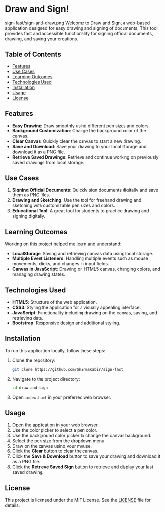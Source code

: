 
# Draw and Sign!

sign-fast/sign-and-draw.png
Welcome to Draw and Sign, a web-based application designed for easy drawing and signing of documents. This tool provides fast and accessible functionality for signing official documents, drawing, and saving your creations.

## Table of Contents

- [Features](#features)
- [Use Cases](#use-cases)
- [Learning Outcomes](#learning-outcomes)
- [Technologies Used](#technologies-used)
- [Installation](#installation)
- [Usage](#usage)
- [License](#license)

## Features

- **Easy Drawing**: Draw smoothly using different pen sizes and colors.
- **Background Customization**: Change the background color of the canvas.
- **Clear Canvas**: Quickly clear the canvas to start a new drawing.
- **Save and Download**: Save your drawing to your local storage and download it as a PNG file.
- **Retrieve Saved Drawings**: Retrieve and continue working on previously saved drawings from local storage.

## Use Cases

1. **Signing Official Documents**: Quickly sign documents digitally and save them as PNG files.
2. **Drawing and Sketching**: Use the tool for freehand drawing and sketching with customizable pen sizes and colors.
3. **Educational Tool**: A great tool for students to practice drawing and signing digitally.

## Learning Outcomes

Working on this project helped me learn and understand:
- **LocalStorage**: Saving and retrieving canvas data using local storage.
- **Multiple Event Listeners**: Handling multiple events such as mouse movements, clicks, and changes in input fields.
- **Canvas in JavaScript**: Drawing on HTML5 canvas, changing colors, and managing drawing states.

## Technologies Used

- **HTML5**: Structure of the web application.
- **CSS3**: Styling the application for a visually appealing interface.
- **JavaScript**: Functionality including drawing on the canvas, saving, and retrieving data.
- **Bootstrap**: Responsive design and additional styling.

## Installation

To run this application locally, follow these steps:

1. Clone the repository:
    ```sh
    git clone https://github.com/SharmaKabir/sign-fast
    ```
2. Navigate to the project directory:
    ```sh
    cd draw-and-sign
    ```
3. Open `index.html` in your preferred web browser.

## Usage

1. Open the application in your web browser.
2. Use the color picker to select a pen color.
3. Use the background color picker to change the canvas background.
4. Select the pen size from the dropdown menu.
5. Draw on the canvas using your mouse.
6. Click the **Clear** button to clear the canvas.
7. Click the **Save & Download** button to save your drawing and download it as a PNG file.
8. Click the **Retrieve Saved Sign** button to retrieve and display your last saved drawing.

## License

This project is licensed under the MIT License. See the [LICENSE](LICENSE) file for details.

